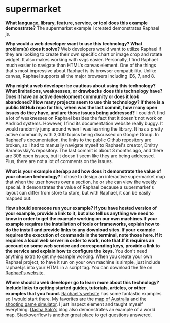 # supermarket

**What language, library, feature, service, or tool does this example demonstrate?**
The supermarket example I created demonstrates Raphael js.

**Why would a web developer want to use this technology? What problem(s) does it solve?**
Web developers would want to utilize Raphael if they are looking to
create their own specific chart or image crop and rotate widget. It also makes working with svgs easier.
Personally, I find Raphael much easier to navigate than HTML's canvas element.
One of the things that's most impressive about Raphael is its browser compatibility.
Unlike canvas, Raphael supports all the major browsers including IE6, 7, and 8.

**Why might a web developer be cautious about using this technology? What limitations, weaknesses, or drawbacks does this technology have?Does it have an active development community or does it look abandoned? How many projects seem to use this technology? If there is a public GitHub repo for this, when was the last commit, how many open issues do they have, and are those issues being addressed?**
I couldn't find a lot of weaknesses on Raphael besides the fact that it doesn't not work on Andriod systems.
However, I find its documentation website really buggy. It would randomly jump around when I was learning the library.
It has a pretty active community with 3,000 topics being discussed on Google Group.
In Raphael's documentation, the links to the public Github repository are broken, so I had to manually navigate myself to Raphael's creator,
Dmitry Baranovskiy's repository. The last commit is about 3 months ago, and there are 308 open issues, but it doesn't seem like they are being addressed.
Plus, there are not a lot of comments on the issues.

**What is your example site/app and how does it demonstrate the value of your chosen technology?**
I chose to design an interactive supermarket map that when the user hovers over a
section, he or she can view the weekly special. It demonstrates the value of Raphael because
a supermarket's layout can differ from store to store, but with Raphael, it can be easily mapped out.

**How should someone run your example? If you have hosted version of your example, provide a link to it, but also tell us anything we need to know in order to get the example working on our own machines.If your example requires the installation of tools or frameworks, explain how to do the install and provide links to any download sites. If your example requires the execution of commands in the terminal, note those here. If it requires a local web server in order to work, note that.If it requires an account on some web service and corresponding keys, provide a link to the service and explain how to configure the keys.**
You don't need anything extra to get my example working.
When you create your own Raphael project, to have it run on your own machine is simple,
just include raphael.js into your HTML in a script tag.
You can download the file on [Raphael's website](http://raphaeljs.com/).

**Where should a web developer go to learn more about this technology? Include links to getting started guides, tutorials, articles, or other examples that you found.**
[Raphael's website](http://raphaeljs.com/) has some fantastic examples so I would start there. My favorites are the [map of Australia](http://raphaeljs.com/australia.html)
and the [shooting game simulator](http://raphaeljs.com/scape/). I just inspect element and taught myself everything.
 [Dasha Solo's](https://dashasalo.wordpress.com/2011/04/04/creating-a-world-map-with-raphaeljs-svg/)
blog also demonstrates an example of a world map. Stackoverflow is another great place to get questions answered.
